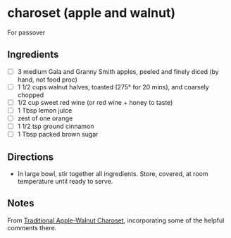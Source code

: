 # charoset (apple and walnut)

For passover

## Ingredients

* [ ] 3 medium Gala and Granny Smith apples, peeled and finely diced (by hand, not food proc)
* [ ] 1 1/2 cups walnut halves, toasted (275° for 20 mins), and coarsely chopped
* [ ] 1/2 cup sweet red wine (or red wine + honey to taste)
* [ ] 1 Tbsp lemon juice
* [ ] zest of one orange
* [ ] 1 1/2 tsp ground cinnamon
* [ ] 1 Tbsp packed brown sugar

## Directions

* In large bowl, stir together all ingredients. Store, covered, at room temperature until ready to serve.

## Notes

From [Traditional Apple-Walnut Charoset](https://www.epicurious.com/recipes/food/views/traditional-apple-walnut-charoset-234298), incorporating some of the helpful comments there.
